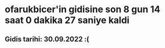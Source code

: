 # ofarukbicer'in gidisine son 8 gun 14 saat 0 dakika 27 saniye kaldi

## Gidis tarihi: 30.09.2022 :(